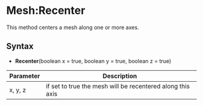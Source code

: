# Mesh:Recenter

This method centers a mesh along one or more axes.

## Syntax

- **Recenter**(boolean x = true, boolean y = true, boolean z = true)

| Parameter | Description |
|---|---|
| x, y, z | if set to true the mesh will be recentered along this axis |

